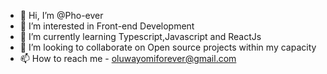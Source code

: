 - 👋 Hi, I’m @Pho-ever
- 👀 I’m interested in Front-end Development
- 🌱 I’m currently learning Typescript,Javascript and ReactJs
- 💞️ I’m looking to collaborate on Open source projects within my capacity
- 📫 How to reach me - oluwayomiforever@gmail.com

<!---
Pho-ever/Pho-ever is a ✨ special ✨ repository because its `README.md` (this file) appears on your GitHub profile.
You can click the Preview link to take a look at your changes.
--->
